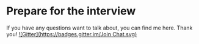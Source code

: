 Prepare for the interview
========================


If you have any questions want to talk about, you can find me here. Thank you!
[![Gitter](https://badges.gitter.im/Join Chat.svg)](https://gitter.im/phonism/Interview?utm_source=badge&utm_medium=badge&utm_campaign=pr-badge)
